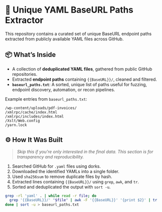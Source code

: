 # 🧾 Unique YAML BaseURL Paths Extractor

This repository contains a curated set of unique BaseURL endpoint paths extracted from publicly available YAML files across GitHub.

## 📦 What’s Inside

- A collection of **deduplicated YAML files**, gathered from public GitHub repositories.
- Extracted **endpoint paths** containing `{{BaseURL}}/`, cleaned and filtered.
- **`baseurl_paths.txt`**: A sorted, unique list of paths useful for fuzzing, endpoint discovery, automation, or recon pipelines.

Example entries from `baseurl_paths.txt`:

```
/wp-content/uploads/pdf-invoices/
/xmlrpc/cache/index.html
/xmlrpc/includes/index.html
/Xslt/Web.config
/yarn.lock
```


## ⚙️ How It Was Built

> _Skip this if you're only interested in the final data. This section is for transparency and reproducibility._

1. Searched GitHub for `.yaml` files using dorks.
2. Downloaded the identified YAMLs into a single folder.
3. Used `sha256sum` to remove duplicate files by hash.
4. Extracted lines containing `{{BaseURL}}/` using `grep`, `awk`, and `tr`.
5. Sorted and deduplicated the output with `sort -u`.

```bash
grep -rl 'yaml' . | while read -r file; do
  grep '{{BaseURL}}/' "$file" | awk -F '{{BaseURL}}' '{print $2}' | tr -d '"'\'''
done | sort -u > baseurl_paths.txt
```

